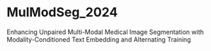 # MulModSeg_2024
Enhancing Unpaired Multi-Modal Medical Image Segmentation with Modality-Conditioned Text Embedding and Alternating Training
